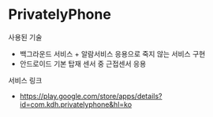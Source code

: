# PrivatelyPhone

사용된 기술
 - 백그라운드 서비스 + 알람서비스 응용으로 죽지 않는 서비스 구현
 - 안드로이드 기본 탑재 센서 중 근접센서 응용
 
서비스 링크
 - https://play.google.com/store/apps/details?id=com.kdh.privatelyphone&hl=ko
